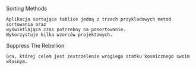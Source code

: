Sorting Methods 

    Aplikacja sortująca tablice jedną z trzech przykladowych metod sortowania oraz
    wyświetlająca czas potrzebny na posortowanie.
    Wykorzystuje kilka wzorców projektowych.

Suppress The Rebellion

    Gra, której celem jest zestrzelenie wrogiego statku kosmicznego swoim własnym.

